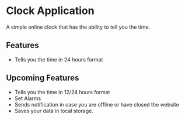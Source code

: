 # Clock Application

A simple online clock that has the ability to tell you the time.

## Features

- Tells you the time in 24 hours format

## Upcoming Features

- Tells you the time in 12/24 hours format
- Set Alarms
- Sends notification in case you are offline or have closed the website
- Saves your data in local storage.
